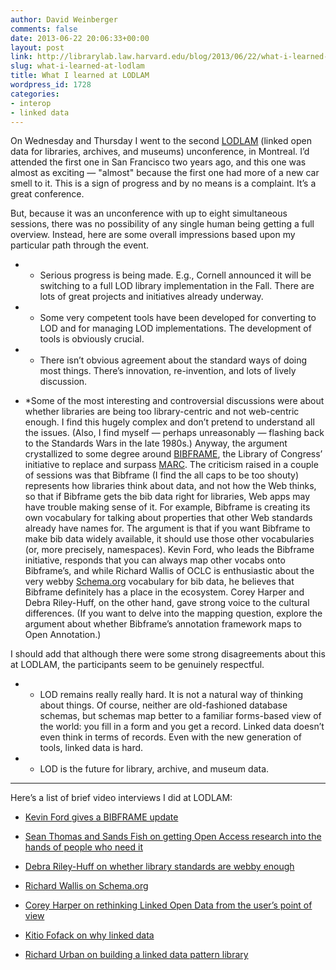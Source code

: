 ```yaml
---
author: David Weinberger
comments: false
date: 2013-06-22 20:06:33+00:00
layout: post
link: http://librarylab.law.harvard.edu/blog/2013/06/22/what-i-learned-at-lodlam/
slug: what-i-learned-at-lodlam
title: What I learned at LODLAM
wordpress_id: 1728
categories:
- interop
- linked data
---
```


On Wednesday and Thursday I went to the second [LODLAM](http://www.lodlam.net) (linked open data for libraries, archives, and museums) unconference, in Montreal. I’d attended the first one in San Francisco two years ago, and this one was almost as exciting — "almost" because the first one had more of a new car smell to it. This is a sign of progress and by no means is a complaint. It’s a great conference.




But, because it was an unconference with up to eight simultaneous sessions, there was no possibility of any single human being getting a full overview. Instead, here are some overall impressions based upon my particular path through the event.








  * * Serious progress is being made. E.g., Cornell announced it will be switching to a full LOD library implementation in the Fall. There are lots of great projects and initiatives already underway.

  



  * * Some very competent tools have been developed for converting to LOD and for managing LOD implementations. The development of tools is obviously crucial.

  



  * * There isn’t obvious agreement about the standard ways of doing most things. There’s innovation, re-invention, and lots of lively discussion.

  



  * *Some of the most interesting and controversial discussions were about whether libraries are being too library-centric and not web-centric enough. I find this hugely complex and don’t pretend to understand all the issues. (Also, I find myself — perhaps unreasonably — flashing back to the Standards Wars in the late 1980s.) Anyway, the argument crystallized to some degree around [BIBFRAME](http://bibframe.org), the Library of Congress’ initiative to replace and surpass [MARC](http://en.wikipedia.org/wiki/MARC_standards). The criticism raised in a couple of sessions was that Bibframe (I find the all caps to be too shouty) represents how libraries think about data, and not how the Web thinks, so that if Bibframe gets the bib data right for libraries, Web apps may have trouble making sense of it. For example, Bibframe is creating its own vocabulary for talking about properties that other Web standards already have names for. The argument is that if you want Bibframe to make bib data widely available, it should use those other vocabularies (or, more precisely, namespaces). Kevin Ford, who leads the Bibframe initiative, responds that you can always map other vocabs onto Bibframe’s, and while Richard Wallis of OCLC is enthusiastic about the very webby [Schema.org](http://schema.org) vocabulary for bib data, he believes that Bibframe definitely has a place in the ecosystem. Corey Harper and Debra Riley-Huff, on the other hand, gave strong voice to the cultural differences. (If you want to delve into the mapping question, explore the argument about whether Bibframe’s annotation framework maps to Open Annotation.)  
  
I should add that although there were some strong disagreements about this at LODLAM, the participants seem to be genuinely respectful.  






  * * LOD remains really really hard. It is not a natural way of thinking about things. Of course, neither are old-fashioned database schemas, but schemas map better to a familiar forms-based view of the world: you fill in a form and you get a record. Linked data doesn’t even think in terms of records. Even with the new generation of tools, linked data is hard.

  



  * * LOD is the future for library, archive, and museum data.






* * *




Here’s a list of brief video interviews I did at LODLAM:






  * [Kevin Ford gives a BIBFRAME update](http://www.youtube.com/watch?v=yXKY822e8yQ)


  * [Sean Thomas and Sands Fish on getting Open Access research into the hands of people who need it](http://www.youtube.com/watch?v=xkyE2qcOx_E)


  * [Debra Riley-Huff on whether library standards are webby enough](http://www.youtube.com/watch?v=u59i-f5yOZ8)


  * [Richard Wallis on Schema.org](http://www.youtube.com/watch?v=es0jcS_caEM)


  * [Corey Harper on rethinking Linked Open Data from the user’s point of view](http://www.youtube.com/watch?v=iPlGq3Dg_Co)


  * [Kitio Fofack on why linked data](http://www.youtube.com/watch?v=Mq6rL5qRaUo)


  * [Richard Urban on building a linked data pattern library](http://www.youtube.com/watch?v=SFkcEvHrY2c)


